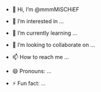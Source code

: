 - 👋 Hi, I’m @mmmMiSCHiEF

- 👀 I’m interested in ...
- 🌱 I’m currently learning ...
- 💞️ I’m looking to collaborate on ...

- 📫 How to reach me ...
- 😄 Pronouns: ...
- ⚡ Fun fact: ...

<!---
mmmMiSCHiEF/mmmMiSCHiEF is a ✨ special ✨ repository because its `README.md` (this file) appears on your GitHub profile.
You can click the Preview link to take a look at your changes.
--->
